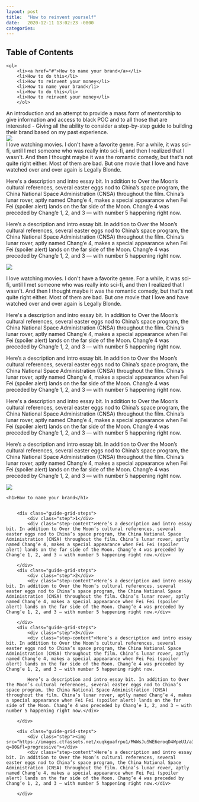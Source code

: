 ```yaml
---
layout: post
title:  "How to reinvent yourself"
date:   2020-12-11 13:02:23 -0800
categories: 
---
```

<div class="guide-toc">
    <h2>Table of Contents</h2>

    <ol>
        <li><a href="#">How to name your brand</a></li>
        <li>How to do this</li>
        <li>How to reinvent your money</li>
        <li>How to name your brand</li>
        <li>How to do this</li>
        <li>How to reinvent your money</li>
        </ol>
</div>




<div class="guide-intro">An introduction and an attempt to provide a mass form of mentorship to give information and access to black POC and to all those that are interested - Giving all the ability to consider a step-by-step guide to building their brand based on my past experience.</div>


<div class="post-section">
 <div class="post-image">
        <img src="https://images.ctfassets.net/xuqkguafrpu1/MWWsJuSWE6eroqD4WpeUJ/a3f4e9d01e59002cb80d41b50e81e28e/6_OverTheMoon_FeiMoon.jpg?q=80&fl=progressive">
    </div>
I love watching movies. I don't have a favorite genre. For a while, it was sci-fi, until I met someone who was really into sci-fi, and then I realized that I wasn't. And then I thought maybe it was the romantic comedy, but that's not quite right either. Most of them are bad. But one movie that I love and have watched over and over again is Legally Blonde.

Here's a description and intro essay bit. In addition to Over the Moon’s cultural references, several easter eggs nod to China’s space program, the China National Space Administration (CNSA) throughout the film. China’s lunar rover, aptly named Chang’e 4, makes a special appearance when Fei Fei (spoiler alert) lands on the far side of the Moon. Chang’e 4 was preceded by Chang’e 1, 2, and 3 — with number 5 happening right now.

Here’s a description and intro essay bit. In addition to Over the Moon’s cultural references, several easter eggs nod to China’s space program, the China National Space Administration (CNSA) throughout the film. China’s lunar rover, aptly named Chang’e 4, makes a special appearance when Fei Fei (spoiler alert) lands on the far side of the Moon. Chang’e 4 was preceded by Chang’e 1, 2, and 3 — with number 5 happening right now.
</div>
<div class="post-section">
 <div class="post-image">
        <img src="https://images.ctfassets.net/xuqkguafrpu1/MWWsJuSWE6eroqD4WpeUJ/a3f4e9d01e59002cb80d41b50e81e28e/6_OverTheMoon_FeiMoon.jpg?q=80&fl=progressive">
    </div>

<p>I love watching movies. I don't have a favorite genre. For a while, it was sci-fi, until I met someone who was really into sci-fi, and then I realized that I wasn't. And then I thought maybe it was the romantic comedy, but that's not quite right either. Most of them are bad. But one movie that I love and have watched over and over again is Legally Blonde.</p>

<p>Here's a description and intro essay bit. In addition to Over the Moon’s cultural references, several easter eggs nod to China’s space program, the China National Space Administration (CNSA) throughout the film. China’s lunar rover, aptly named Chang’e 4, makes a special appearance when Fei Fei (spoiler alert) lands on the far side of the Moon. Chang’e 4 was preceded by Chang’e 1, 2, and 3 — with number 5 happening right now.</p>

<p>Here’s a description and intro essay bit. In addition to Over the Moon’s cultural references, several easter eggs nod to China’s space program, the China National Space Administration (CNSA) throughout the film. China’s lunar rover, aptly named Chang’e 4, makes a special appearance when Fei Fei (spoiler alert) lands on the far side of the Moon. Chang’e 4 was preceded by Chang’e 1, 2, and 3 — with number 5 happening right now.</p>


Here's a description and intro essay bit. In addition to Over the Moon’s cultural references, several easter eggs nod to China’s space program, the China National Space Administration (CNSA) throughout the film. China’s lunar rover, aptly named Chang’e 4, makes a special appearance when Fei Fei (spoiler alert) lands on the far side of the Moon. Chang’e 4 was preceded by Chang’e 1, 2, and 3 — with number 5 happening right now.

Here’s a description and intro essay bit. In addition to Over the Moon’s cultural references, several easter eggs nod to China’s space program, the China National Space Administration (CNSA) throughout the film. China’s lunar rover, aptly named Chang’e 4, makes a special appearance when Fei Fei (spoiler alert) lands on the far side of the Moon. Chang’e 4 was preceded by Chang’e 1, 2, and 3 — with number 5 happening right now.
</div>

<div class="post-section">
    <div class="post-image">
        <img src="https://images.ctfassets.net/xuqkguafrpu1/MWWsJuSWE6eroqD4WpeUJ/a3f4e9d01e59002cb80d41b50e81e28e/6_OverTheMoon_FeiMoon.jpg?q=80&fl=progressive">
    </div>

    <h1>How to name your brand</h1>


        <div class="guide-grid-steps">
            <div class="step">1</div>
            <div class="step-content">Here’s a description and intro essay bit. In addition to Over the Moon’s cultural references, several easter eggs nod to China’s space program, the China National Space Administration (CNSA) throughout the film. China’s lunar rover, aptly named Chang’e 4, makes a special appearance when Fei Fei (spoiler alert) lands on the far side of the Moon. Chang’e 4 was preceded by Chang’e 1, 2, and 3 — with number 5 happening right now.</div>
            
        </div>
        <div class="guide-grid-steps">
            <div class="step">2</div>
            <div class="step-content">Here’s a description and intro essay bit. In addition to Over the Moon’s cultural references, several easter eggs nod to China’s space program, the China National Space Administration (CNSA) throughout the film. China’s lunar rover, aptly named Chang’e 4, makes a special appearance when Fei Fei (spoiler alert) lands on the far side of the Moon. Chang’e 4 was preceded by Chang’e 1, 2, and 3 — with number 5 happening right now.</div>
            
        </div>
        <div class="guide-grid-steps">
            <div class="step">3</div>
            <div class="step-content">Here’s a description and intro essay bit. In addition to Over the Moon’s cultural references, several easter eggs nod to China’s space program, the China National Space Administration (CNSA) throughout the film. China’s lunar rover, aptly named Chang’e 4, makes a special appearance when Fei Fei (spoiler alert) lands on the far side of the Moon. Chang’e 4 was preceded by Chang’e 1, 2, and 3 — with number 5 happening right now.
            
            Here’s a description and intro essay bit. In addition to Over the Moon’s cultural references, several easter eggs nod to China’s space program, the China National Space Administration (CNSA) throughout the film. China’s lunar rover, aptly named Chang’e 4, makes a special appearance when Fei Fei (spoiler alert) lands on the far side of the Moon. Chang’e 4 was preceded by Chang’e 1, 2, and 3 — with number 5 happening right now.</div>
            
        </div>

        <div class="guide-grid-steps">
            <div class="step"><img src="https://images.ctfassets.net/xuqkguafrpu1/MWWsJuSWE6eroqD4WpeUJ/a3f4e9d01e59002cb80d41b50e81e28e/6_OverTheMoon_FeiMoon.jpg?q=80&fl=progressive"></div>
            <div class="step-content">Here’s a description and intro essay bit. In addition to Over the Moon’s cultural references, several easter eggs nod to China’s space program, the China National Space Administration (CNSA) throughout the film. China’s lunar rover, aptly named Chang’e 4, makes a special appearance when Fei Fei (spoiler alert) lands on the far side of the Moon. Chang’e 4 was preceded by Chang’e 1, 2, and 3 — with number 5 happening right now.</div>
            
        </div>
</div>